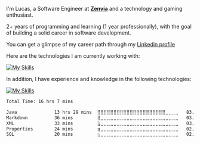 I'm Lucas, a Software Engineer at [**Zenvia**](https://www.zenvia.com/ "Zenvia Site") and a technology and gaming enthusiast. <br/>

2+ years of programming and learning (1 year professionally), with the goal of building a solid career in software development.

You can get a glimpse of my career path through my [Linkedin profile](https://www.linkedin.com/in/lucas-morais-santos/)

Here are the technologies I am currently working with:

[![My Skills](https://skillicons.dev/icons?i=java,spring,nodejs,express,vue,typescript,mongodb,redis,aws,docker,k8s,kafka&theme=dark&perline=6)](https://skillicons.dev)

In addition, I have experience and knowledge in the following technologies:

[![My Skills](https://skillicons.dev/icons?i=cs,dotnet,postgres,azure,react,styledcomponents&theme=dark)](https://skillicons.dev)


<!--START_SECTION:waka-->

```txt
Total Time: 16 hrs 7 mins

Java              13 hrs 29 mins  ⣿⣿⣿⣿⣿⣿⣿⣿⣿⣿⣿⣿⣿⣿⣿⣿⣿⣿⣿⣿⣿⣀⣀⣀⣀   83.71 %
Markdown          36 mins         ⣿⣀⣀⣀⣀⣀⣀⣀⣀⣀⣀⣀⣀⣀⣀⣀⣀⣀⣀⣀⣀⣀⣀⣀⣀   03.82 %
XML               33 mins         ⣷⣀⣀⣀⣀⣀⣀⣀⣀⣀⣀⣀⣀⣀⣀⣀⣀⣀⣀⣀⣀⣀⣀⣀⣀   03.46 %
Properties        24 mins         ⣶⣀⣀⣀⣀⣀⣀⣀⣀⣀⣀⣀⣀⣀⣀⣀⣀⣀⣀⣀⣀⣀⣀⣀⣀   02.50 %
SQL               20 mins         ⣦⣀⣀⣀⣀⣀⣀⣀⣀⣀⣀⣀⣀⣀⣀⣀⣀⣀⣀⣀⣀⣀⣀⣀⣀   02.16 %
```

<!--END_SECTION:waka-->
